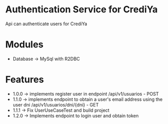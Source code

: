 # Authentication Service for CrediYa
 Api can authenticate users for CrediYa

# Modules
* Database -> MySql with R2DBC

# Features
* 1.0.0 -> implements register user in endpoint /api/v1/usuarios - POST
* 1.1.0 -> implements endpoint to obtain a user's email address using the user dni /api/v1/usuarios/dni/{dni} - GET
* 1.1.1 -> Fix UserUseCaseTest and build project
* 1.2.0 -> Implements endpoint to login user and obtain token